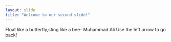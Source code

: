 ```yaml
---
layout: slide
title: "Welcome to our second slide!"
---
```

Float like a butterfly,sting like a bee- Muhammad Ali
Use the left arrow to go back!
